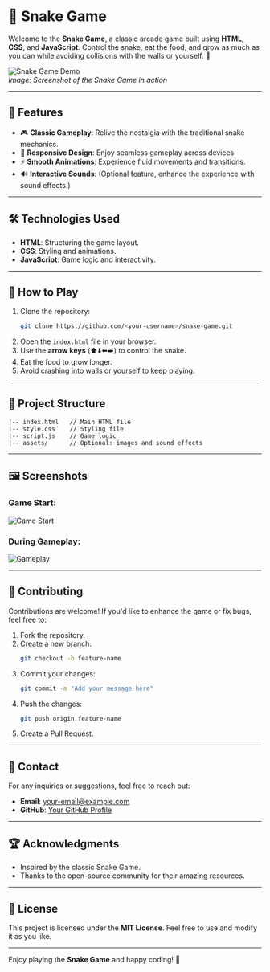 # 🐍 Snake Game

Welcome to the **Snake Game**, a classic arcade game built using **HTML**, **CSS**, and **JavaScript**. Control the snake, eat the food, and grow as much as you can while avoiding collisions with the walls or yourself. 🚀

![Snake Game Demo](https://via.placeholder.com/800x400?text=Demo+Image)  
*Image: Screenshot of the Snake Game in action*

---

## 🌟 Features

- 🎮 **Classic Gameplay**: Relive the nostalgia with the traditional snake mechanics.
- 🎨 **Responsive Design**: Enjoy seamless gameplay across devices.
- ⚡ **Smooth Animations**: Experience fluid movements and transitions.
- 🔊 **Interactive Sounds**: (Optional feature, enhance the experience with sound effects.)

---

## 🛠️ Technologies Used

- **HTML**: Structuring the game layout.
- **CSS**: Styling and animations.
- **JavaScript**: Game logic and interactivity.

---

## 🚀 How to Play

1. Clone the repository:
   ```bash
   git clone https://github.com/<your-username>/snake-game.git
   ```
2. Open the `index.html` file in your browser.
3. Use the **arrow keys** (⬆️⬇️⬅️➡️) to control the snake.
4. Eat the food to grow longer.
5. Avoid crashing into walls or yourself to keep playing.

---

## 📂 Project Structure

```
|-- index.html   // Main HTML file
|-- style.css    // Styling file
|-- script.js    // Game logic
|-- assets/      // Optional: images and sound effects
```

---

## 🖼️ Screenshots

### Game Start:
![Game Start](https://via.placeholder.com/800x400?text=Game+Start)

### During Gameplay:
![Gameplay](https://via.placeholder.com/800x400?text=Gameplay)

---

## 🤝 Contributing

Contributions are welcome! If you'd like to enhance the game or fix bugs, feel free to:

1. Fork the repository.
2. Create a new branch:
   ```bash
   git checkout -b feature-name
   ```
3. Commit your changes:
   ```bash
   git commit -m "Add your message here"
   ```
4. Push the changes:
   ```bash
   git push origin feature-name
   ```
5. Create a Pull Request.

---

## 📧 Contact

For any inquiries or suggestions, feel free to reach out:
- **Email**: [your-email@example.com](mailto:your-email@example.com)
- **GitHub**: [Your GitHub Profile](https://github.com/your-username)

---

## 🏆 Acknowledgments

- Inspired by the classic Snake Game.
- Thanks to the open-source community for their amazing resources.

---

## 📜 License

This project is licensed under the **MIT License**. Feel free to use and modify it as you like.

---

Enjoy playing the **Snake Game** and happy coding! 🎉
